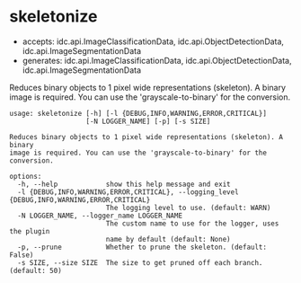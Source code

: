 # skeletonize

* accepts: idc.api.ImageClassificationData, idc.api.ObjectDetectionData, idc.api.ImageSegmentationData
* generates: idc.api.ImageClassificationData, idc.api.ObjectDetectionData, idc.api.ImageSegmentationData

Reduces binary objects to 1 pixel wide representations (skeleton). A binary image is required. You can use the 'grayscale-to-binary' for the conversion.

```
usage: skeletonize [-h] [-l {DEBUG,INFO,WARNING,ERROR,CRITICAL}]
                   [-N LOGGER_NAME] [-p] [-s SIZE]

Reduces binary objects to 1 pixel wide representations (skeleton). A binary
image is required. You can use the 'grayscale-to-binary' for the conversion.

options:
  -h, --help            show this help message and exit
  -l {DEBUG,INFO,WARNING,ERROR,CRITICAL}, --logging_level {DEBUG,INFO,WARNING,ERROR,CRITICAL}
                        The logging level to use. (default: WARN)
  -N LOGGER_NAME, --logger_name LOGGER_NAME
                        The custom name to use for the logger, uses the plugin
                        name by default (default: None)
  -p, --prune           Whether to prune the skeleton. (default: False)
  -s SIZE, --size SIZE  The size to get pruned off each branch. (default: 50)
```
